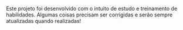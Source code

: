 Este projeto foi desenvolvido com o intuito de estudo e treinamento de habilidades. Algumas coisas precisam ser corrigidas e serão sempre atualizadas quando realizadas!

